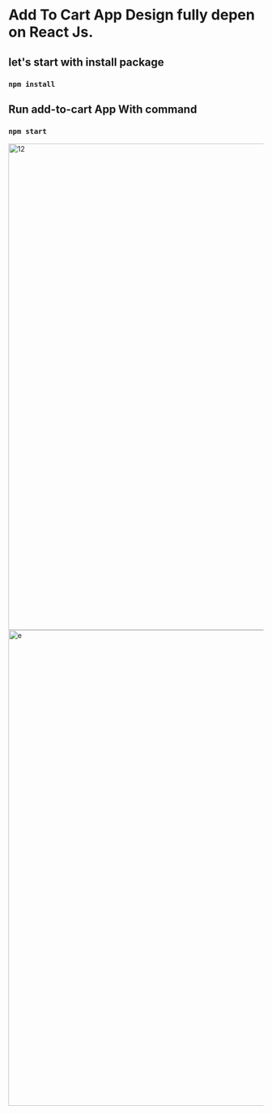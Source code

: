 # Add To Cart App Design fully depen on React Js.

## let's start with install package 
### `npm install`

## Run add-to-cart App With command
### `npm start`

<img width="960" alt="12" src="https://user-images.githubusercontent.com/78418025/165493463-565ed8bf-1f90-4ef0-a349-3e5df7882d88.png">
<img width="939" alt="e" src="https://user-images.githubusercontent.com/78418025/165493468-bf8ea199-2f53-41f4-8c32-0946ae0539e3.png">
